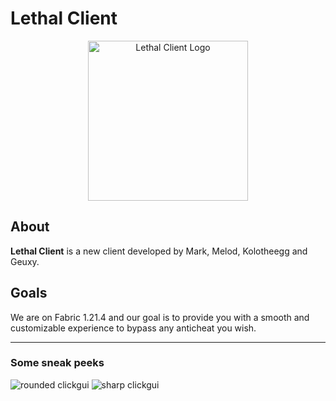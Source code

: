 # Lethal Client

<p align="center">
  <img width="256" height="256" src="https://i.imgur.com/kNDaXLm.png" alt="Lethal Client Logo">
</p>

## About
**Lethal Client** is a new client developed by Mark, Melod, Kolotheegg and Geuxy. 

## Goals
We are on Fabric 1.21.4 and our goal is to provide you with a smooth and customizable experience to bypass any anticheat you wish.

---

### Some sneak peeks
![rounded clickgui](https://i.imgur.com/qvC4oKg.png)
![sharp clickgui](https://i.imgur.com/8z1TkkJ.png)
